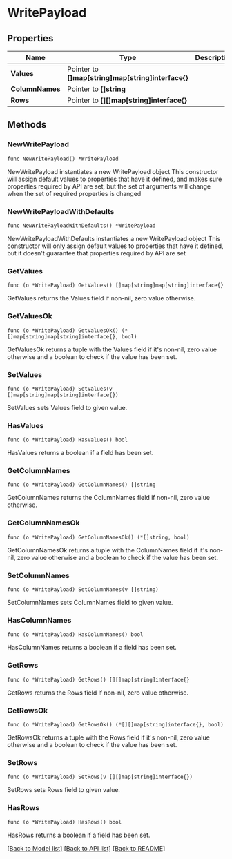 # WritePayload

## Properties

Name | Type | Description | Notes
------------ | ------------- | ------------- | -------------
**Values** | Pointer to **[]map[string]map[string]interface{}** |  | [optional] 
**ColumnNames** | Pointer to **[]string** |  | [optional] 
**Rows** | Pointer to **[][]map[string]interface{}** |  | [optional] 

## Methods

### NewWritePayload

`func NewWritePayload() *WritePayload`

NewWritePayload instantiates a new WritePayload object
This constructor will assign default values to properties that have it defined,
and makes sure properties required by API are set, but the set of arguments
will change when the set of required properties is changed

### NewWritePayloadWithDefaults

`func NewWritePayloadWithDefaults() *WritePayload`

NewWritePayloadWithDefaults instantiates a new WritePayload object
This constructor will only assign default values to properties that have it defined,
but it doesn't guarantee that properties required by API are set

### GetValues

`func (o *WritePayload) GetValues() []map[string]map[string]interface{}`

GetValues returns the Values field if non-nil, zero value otherwise.

### GetValuesOk

`func (o *WritePayload) GetValuesOk() (*[]map[string]map[string]interface{}, bool)`

GetValuesOk returns a tuple with the Values field if it's non-nil, zero value otherwise
and a boolean to check if the value has been set.

### SetValues

`func (o *WritePayload) SetValues(v []map[string]map[string]interface{})`

SetValues sets Values field to given value.

### HasValues

`func (o *WritePayload) HasValues() bool`

HasValues returns a boolean if a field has been set.

### GetColumnNames

`func (o *WritePayload) GetColumnNames() []string`

GetColumnNames returns the ColumnNames field if non-nil, zero value otherwise.

### GetColumnNamesOk

`func (o *WritePayload) GetColumnNamesOk() (*[]string, bool)`

GetColumnNamesOk returns a tuple with the ColumnNames field if it's non-nil, zero value otherwise
and a boolean to check if the value has been set.

### SetColumnNames

`func (o *WritePayload) SetColumnNames(v []string)`

SetColumnNames sets ColumnNames field to given value.

### HasColumnNames

`func (o *WritePayload) HasColumnNames() bool`

HasColumnNames returns a boolean if a field has been set.

### GetRows

`func (o *WritePayload) GetRows() [][]map[string]interface{}`

GetRows returns the Rows field if non-nil, zero value otherwise.

### GetRowsOk

`func (o *WritePayload) GetRowsOk() (*[][]map[string]interface{}, bool)`

GetRowsOk returns a tuple with the Rows field if it's non-nil, zero value otherwise
and a boolean to check if the value has been set.

### SetRows

`func (o *WritePayload) SetRows(v [][]map[string]interface{})`

SetRows sets Rows field to given value.

### HasRows

`func (o *WritePayload) HasRows() bool`

HasRows returns a boolean if a field has been set.


[[Back to Model list]](../README.md#documentation-for-models) [[Back to API list]](../README.md#documentation-for-api-endpoints) [[Back to README]](../README.md)



